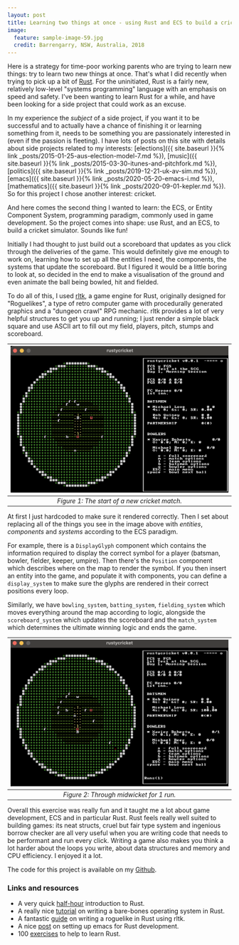 ```yaml
---
layout: post
title: Learning two things at once - using Rust and ECS to build a cricket simulator
image:
  feature: sample-image-59.jpg
  credit: Barrengarry, NSW, Australia, 2018
---
```


Here is a strategy for time-poor working parents who are trying to learn new things: try to learn two new things at once. That's what I did recently when trying to pick up a bit of [Rust](https://www.rust-lang.org). For the uninitiated, Rust is a fairly new, relatively low-level "systems programming" language with an emphasis on speed and safety. I've been wanting to learn Rust for a while, and have been looking for a side project that could work as an excuse. 

In my experience the *subject* of a side project, if you want it to be successful and to actually have a chance of finishing it or learning something from it, needs to be something you are passionately interested in (even if the passion is fleeting). I have lots of posts on this site with details about side projects related to my interests: [elections]({{ site.baseurl }}{% link _posts/2015-01-25-aus-election-model-7.md %}), [music]({{ site.baseurl }}{% link _posts/2015-03-30-itunes-and-pitchfork.md %}), [politics]({{ site.baseurl }}{% link _posts/2019-12-21-uk-av-sim.md %}), [emacs]({{ site.baseurl }}{% link _posts/2020-05-20-emacs-i.md %}), [mathematics]({{ site.baseurl }}{% link _posts/2020-09-01-kepler.md %}). So for this project I chose another interest: cricket. 

And here comes the second thing I wanted to learn: the ECS, or Entity Component System, programming paradigm, commonly used in game development. So the project comes into shape: use Rust, and an ECS, to build a cricket simulator. Sounds like fun!

Initially I had thought to just build out a scoreboard that updates as you click through the deliveries of the game. This would definitely give me enough to work on, learning how to set up all the entities I need, the components, the systems that update the scoreboard. But I figured it would be a little boring to look at, so decided in the end to make a visualisation of the ground and even animate the ball being bowled, hit and fielded. 

To do all of this, I used [rltk](https://github.com/amethyst/bracket-lib), a game engine for Rust, originally designed for "Roguelikes", a type of retro computer game with procedurally generated graphics and a "dungeon crawl" RPG mechanic. rltk provides a lot of very helpful structures to get you up and running; I just render a simple black square and use ASCII art to fill out my field, players, pitch, stumps and scoreboard. 

| ![Cricket sim](/assets/cricket-sim.png) |
|:--:|
| *Figure 1: The start of a new cricket match.* |

At first I just hardcoded to make sure it rendered correctly. Then I set about replacing all of the things you see in the image above with *entities*, *components* and *systems* according to the ECS paradigm. 

For example, there is a `DisplayGlyph` component which contains the information required to display the correct symbol for a player (batsman, bowler, fielder, keeper, umpire). Then there's the `Position` component which describes where on the map to render the symbol. If you then insert an entity into the game, and populate it with components, you can define a `display_system` to make sure the glyphs are rendered in their correct positions every loop. 

Similarly, we have `bowling_system`, `batting_system`, `fielding_system` which moves everything around the map according to logic, alongside the `scoreboard_system` which updates the scoreboard and the `match_system` which determines the ultimate winning logic and ends the game. 

| ![Cricket sim 1](/assets/cricket-sim-2.png) |
|:--:|
| *Figure 2: Through midwicket for 1 run.* |

Overall this exercise was really fun and it taught me a lot about game development, ECS and in particular Rust. Rust feels really well suited to building games: its neat structs, cruel but fair type system and ingenious borrow checker are all very useful when you are writing code that needs to be performant and run every click. Writing a game also makes you think a lot harder about the loops you write, about data structures and memory and CPU efficiency. I enjoyed it a lot. 

The code for this project is available on my [Github](https://github.com/clintonboys/rustycricket). 

### Links and resources

- A very quick [half-hour](https://fasterthanli.me/articles/a-half-hour-to-learn-rust) introduction to Rust. 
- A really nice [tutorial](https://os.phil-opp.com/) on writing a bare-bones operating system in Rust. 
- A fantastic [guide](https://bfnightly.bracketproductions.com/chapter_1.html) on writing a roguelike in Rust using rltk. 
- A nice [post](https://robert.kra.hn/posts/rust-emacs-setup/) on setting up emacs for Rust development.
- 100 [exercises](https://rust-exercises.com) to help to learn Rust. 

